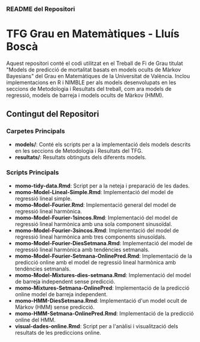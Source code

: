 ### README del Repositori

# TFG Grau en Matemàtiques - Lluís Boscà

Aquest repositori conté el codi utilitzat en el Treball de Fi de Grau titulat "Models de predicció de mortalitat basats en models ocults de Màrkov Bayesians" del Grau en Matemàtiques de la Universitat de València. Inclou implementacions en R i NIMBLE per als models desenvolupats en les seccions de Metodologia i Resultats del treball, com ara models de regressió, models de barreja i models ocults de Màrkov (HMM).

## Contingut del Repositori

### Carpetes Principals

- **models/**: Conté els scripts per a la implementació dels models descrits en les seccions de Metodologia i Resultats del TFG.
- **resultats/**: Resultats obtinguts dels diferents models.

### Scripts Principals

- **momo-tidy-data.Rmd**: Script per a la neteja i preparació de les dades.
- **momo-Model-Lineal-Simple.Rmd**: Implementació del model de regressió lineal simple.
- **momo-Model-Fourier.Rmd**: Implementació general del model de regressió lineal harmònica.
- **momo-Model-Fourier-1sincos.Rmd**: Implementació del model de regressió lineal harmònica amb una sola component sinusoïdal.
- **momo-Model-Fourier-3sincos.Rmd**: Implementació del model de regressió lineal harmònica amb tres components sinusoïdals.
- **momo-Model-Fourier-DiesSetmana.Rmd**: Implementació del model de regressió lineal harmònica amb tendències setmanals.
- **momo-Model-Fourier-Setmana-OnlinePred.Rmd**: Implementació de la predicció online amb el model de regressió lineal harmònica amb tendències setmanals.
- **momo-Model-Mixtures-dies-setmana.Rmd**: Implementació del model de barreja independent sense predicció.
- **momo-Mixtures-Setmana-OnlinePred**: Implementació de la predicció online model de barreja independent.
- **momo-HMM-DiesSetmana.Rmd**: Implementació d'un model ocult de Màrkov (HMM) sense predicció.
- **momo-HMM-Setmana-OnlinePred.Rmd**: Implementació de la predicció online del HMM.
- **visual-dades-online.Rmd**: Script per a l'anàlisi i visualització dels resultats de les prediccions online.
